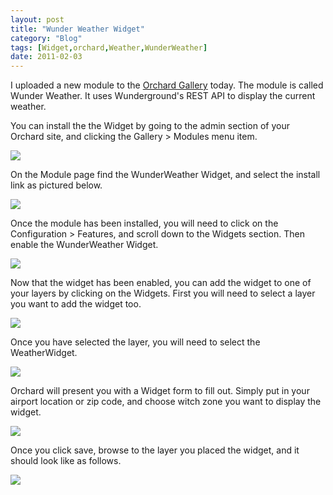 ```yaml
---
layout: post
title: "Wunder Weather Widget"
category: "Blog"
tags: [Widget,orchard,Weather,WunderWeather]
date: 2011-02-03
---
```



I uploaded a new module to the [Orchard Gallery](http://www.orchardproject.net/gallery/Packages/Modules/Details/WunderWeather-1-0 "Orchard Gallery") today. The module is called Wunder Weather. It uses Wunderground's REST API to display the current weather.

You can install the the Widget by going to the admin section of your Orchard site, and clicking the Gallery > Modules menu item.

![](/Media/Default/BlogPost/blog/GalleryWidgets.jpg)

On the Module page find the WunderWeather Widget, and select the install link as pictured below.

![](/Media/Default/BlogPost/blog/WidgetInstaller.jpg)

Once the module has been installed, you will need to click on the Configuration > Features, and scroll down to the Widgets section. Then enable the WunderWeather Widget.

![](/Media/Default/BlogPost/blog/WidgetFeature.jpg)

Now that the widget has been enabled, you can add the widget to one of your layers by clicking on the Widgets. First you will need to select a layer you want to add the widget too.

![](/Media/Default/BlogPost/blog/wunder-weather-widget/WidgetLayer.jpg)

Once you have selected the layer, you will need to select the WeatherWidget.

![](/Media/Default/BlogPost/blog/wunder-weather-widget/AvailableWidgets.jpg)

Orchard will present you with a Widget form to fill out. Simply put in your airport location or zip code, and choose witch zone you want to display the widget.

![](/Media/Default/BlogPost/blog/wunder-weather-widget/WidgetSetup.jpg)

Once you click save, browse to the layer you placed the widget, and it should look like as follows.

![](/Media/Default/BlogPost/blog/WeatherWidget.jpg)